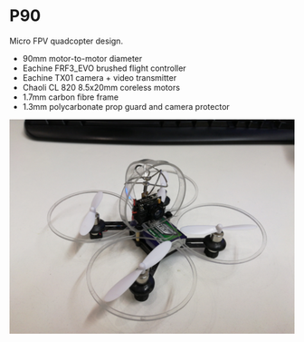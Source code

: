 # P90
Micro FPV quadcopter design.
- 90mm motor-to-motor diameter
- Eachine FRF3_EVO brushed flight controller
- Eachine TX01 camera + video transmitter
- Chaoli CL 820 8.5x20mm coreless motors
- 1.7mm carbon fibre frame
- 1.3mm polycarbonate prop guard and camera protector

![P90](https://raw.githubusercontent.com/kallaspriit/P90/master/media/IMG_20170303_175204.jpg)